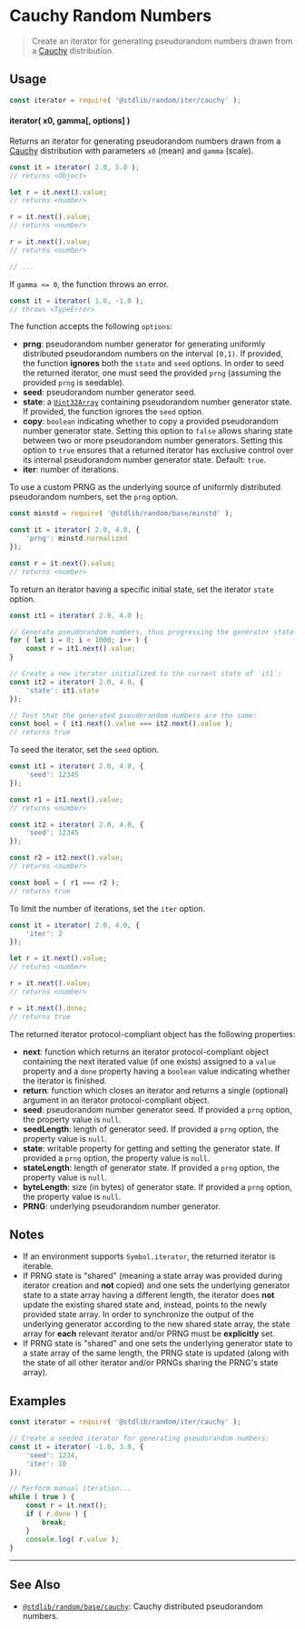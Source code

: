 <!--

@license Apache-2.0

Copyright (c) 2018 The Stdlib Authors.

Licensed under the Apache License, Version 2.0 (the "License");
you may not use this file except in compliance with the License.
You may obtain a copy of the License at

   http://www.apache.org/licenses/LICENSE-2.0

Unless required by applicable law or agreed to in writing, software
distributed under the License is distributed on an "AS IS" BASIS,
WITHOUT WARRANTIES OR CONDITIONS OF ANY KIND, either express or implied.
See the License for the specific language governing permissions and
limitations under the License.

-->

# Cauchy Random Numbers

> Create an iterator for generating pseudorandom numbers drawn from a [Cauchy][cauchy] distribution.

<section class="usage">

## Usage

```javascript
const iterator = require( '@stdlib/random/iter/cauchy' );
```

#### iterator( x0, gamma\[, options] )

Returns an iterator for generating pseudorandom numbers drawn from a [Cauchy][cauchy] distribution with parameters `x0` (mean) and `gamma` (scale).

```javascript
const it = iterator( 2.0, 5.0 );
// returns <Object>

let r = it.next().value;
// returns <number>

r = it.next().value;
// returns <number>

r = it.next().value;
// returns <number>

// ...
```

If `gamma <= 0`, the function throws an error.

<!-- run throws: true -->

```javascript
const it = iterator( 1.0, -1.0 );
// throws <TypeError>
```

The function accepts the following `options`:

-   **prng**: pseudorandom number generator for generating uniformly distributed pseudorandom numbers on the interval `[0,1)`. If provided, the function **ignores** both the `state` and `seed` options. In order to seed the returned iterator, one must seed the provided `prng` (assuming the provided `prng` is seedable).
-   **seed**: pseudorandom number generator seed.
-   **state**: a [`Uint32Array`][@stdlib/array/uint32] containing pseudorandom number generator state. If provided, the function ignores the `seed` option.
-   **copy**: `boolean` indicating whether to copy a provided pseudorandom number generator state. Setting this option to `false` allows sharing state between two or more pseudorandom number generators. Setting this option to `true` ensures that a returned iterator has exclusive control over its internal pseudorandom number generator state. Default: `true`.
-   **iter**: number of iterations.

To use a custom PRNG as the underlying source of uniformly distributed pseudorandom numbers, set the `prng` option.

```javascript
const minstd = require( '@stdlib/random/base/minstd' );

const it = iterator( 2.0, 4.0, {
    'prng': minstd.normalized
});

const r = it.next().value;
// returns <number>
```

To return an iterator having a specific initial state, set the iterator `state` option.

```javascript
const it1 = iterator( 2.0, 4.0 );

// Generate pseudorandom numbers, thus progressing the generator state:
for ( let i = 0; i < 1000; i++ ) {
    const r = it1.next().value;
}

// Create a new iterator initialized to the current state of `it1`:
const it2 = iterator( 2.0, 4.0, {
    'state': it1.state
});

// Test that the generated pseudorandom numbers are the same:
const bool = ( it1.next().value === it2.next().value );
// returns true
```

To seed the iterator, set the `seed` option.

```javascript
const it1 = iterator( 2.0, 4.0, {
    'seed': 12345
});

const r1 = it1.next().value;
// returns <number>

const it2 = iterator( 2.0, 4.0, {
    'seed': 12345
});

const r2 = it2.next().value;
// returns <number>

const bool = ( r1 === r2 );
// returns true
```

To limit the number of iterations, set the `iter` option.

```javascript
const it = iterator( 2.0, 4.0, {
    'iter': 2
});

let r = it.next().value;
// returns <number>

r = it.next().value;
// returns <number>

r = it.next().done;
// returns true
```

The returned iterator protocol-compliant object has the following properties:

-   **next**: function which returns an iterator protocol-compliant object containing the next iterated value (if one exists) assigned to a `value` property and a `done` property having a `boolean` value indicating whether the iterator is finished.
-   **return**: function which closes an iterator and returns a single (optional) argument in an iterator protocol-compliant object.
-   **seed**: pseudorandom number generator seed. If provided a `prng` option, the property value is `null`.
-   **seedLength**: length of generator seed. If provided a `prng` option, the property value is `null`.
-   **state**: writable property for getting and setting the generator state. If provided a `prng` option, the property value is `null`.
-   **stateLength**: length of generator state. If provided a `prng` option, the property value is `null`.
-   **byteLength**: size (in bytes) of generator state. If provided a `prng` option, the property value is `null`.
-   **PRNG**: underlying pseudorandom number generator.

</section>

<!-- /.usage -->

<section class="notes">

## Notes

-   If an environment supports `Symbol.iterator`, the returned iterator is iterable.
-   If PRNG state is "shared" (meaning a state array was provided during iterator creation and **not** copied) and one sets the underlying generator state to a state array having a different length, the iterator does **not** update the existing shared state and, instead, points to the newly provided state array. In order to synchronize the output of the underlying generator according to the new shared state array, the state array for **each** relevant iterator and/or PRNG must be **explicitly** set.
-   If PRNG state is "shared" and one sets the underlying generator state to a state array of the same length, the PRNG state is updated (along with the state of all other iterator and/or PRNGs sharing the PRNG's state array).

</section>

<!-- /.notes -->

<section class="examples">

## Examples

<!-- eslint no-undef: "error" -->

```javascript
const iterator = require( '@stdlib/random/iter/cauchy' );

// Create a seeded iterator for generating pseudorandom numbers:
const it = iterator( -1.0, 3.0, {
    'seed': 1234,
    'iter': 10
});

// Perform manual iteration...
while ( true ) {
    const r = it.next();
    if ( r.done ) {
        break;
    }
    console.log( r.value );
}
```

</section>

<!-- /.examples -->

<!-- Section for related `stdlib` packages. Do not manually edit this section, as it is automatically populated. -->

<section class="related">

* * *

## See Also

-   <span class="package-name">[`@stdlib/random/base/cauchy`][@stdlib/random/base/cauchy]</span><span class="delimiter">: </span><span class="description">Cauchy distributed pseudorandom numbers.</span>

</section>

<!-- /.related -->

<!-- Section for all links. Make sure to keep an empty line after the `section` element and another before the `/section` close. -->

<section class="links">

[cauchy]: https://en.wikipedia.org/wiki/Cauchy_distribution

[@stdlib/array/uint32]: https://github.com/stdlib-js/stdlib/tree/develop/lib/node_modules/%40stdlib/array/uint32

<!-- <related-links> -->

[@stdlib/random/base/cauchy]: https://github.com/stdlib-js/stdlib/tree/develop/lib/node_modules/%40stdlib/random/base/cauchy

<!-- </related-links> -->

</section>

<!-- /.links -->
